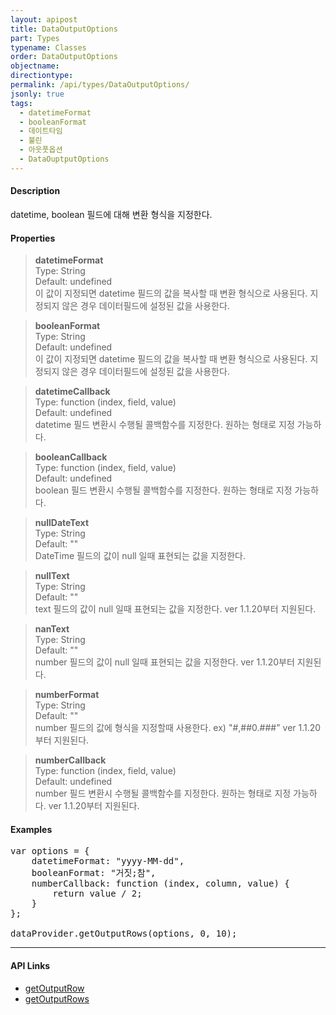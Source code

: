 ```yaml
---
layout: apipost
title: DataOutputOptions
part: Types
typename: Classes
order: DataOutputOptions
objectname: 
directiontype: 
permalink: /api/types/DataOutputOptions/
jsonly: true
tags:
  - datetimeFormat
  - booleanFormat
  - 데이트타임
  - 불린
  - 아웃풋옵션
  - DataOuptputOptions
---
```


#### Description

 datetime, boolean 필드에 대해 변환 형식을 지정한다.

#### Properties

> **datetimeFormat**  
> Type: String  
> Default: undefined  
> 이 값이 지정되면 datetime 필드의 값을 복사할 때 변환 형식으로 사용된다. 지정되지 않은 경우 데이터필드에 설정된 값을 사용한다.  

> **booleanFormat**  
> Type: String  
> Default: undefined  
> 이 값이 지정되면 datetime 필드의 값을 복사할 때 변환 형식으로 사용된다. 지정되지 않은 경우 데이터필드에 설정된 값을 사용한다.  

> **datetimeCallback**   
> Type: function (index, field, value)   
> Default: undefined   
> datetime 필드 변환시 수행될 콜백함수를 지정한다. 원하는 형태로 지정 가능하다.   

> **booleanCallback**   
> Type: function (index, field, value)   
> Default: undefined   
> boolean 필드 변환시 수행될 콜백함수를 지정한다. 원하는 형태로 지정 가능하다.   

> **nullDateText**  
> Type: String  
> Default: ""  
> DateTime 필드의 값이 null 일때 표현되는 값을 지정한다. 

> **nullText**  
> Type: String  
> Default: ""  
> text 필드의 값이 null 일때 표현되는 값을 지정한다. 
> ver 1.1.20부터 지원된다.

> **nanText**  
> Type: String  
> Default: ""  
> number 필드의 값이 null 일때 표현되는 값을 지정한다. 
> ver 1.1.20부터 지원된다.

> **numberFormat**  
> Type: String  
> Default: ""  
> number 필드의 값에 형식을 지정할때 사용한다. 
> ex) "#,##0.###" 
> ver 1.1.20부터 지원된다.

> **numberCallback**  
> Type: function (index, field, value)  
> Default: undefined  
> number 필드 변환시 수행될 콜백함수를 지정한다. 원하는 형태로 지정 가능하다. 
> ver 1.1.20부터 지원된다.

#### Examples   

<pre class="prettyprint">
var options = {
	datetimeFormat: "yyyy-MM-dd",
	booleanFormat: "거짓;참",
	numberCallback: function (index, column, value) {
	    return value / 2;
	}
};

dataProvider.getOutputRows(options, 0, 10);	
</pre>

---

#### API Links

* [getOutputRow](/api/LocalDataProvider/getOutputRow/)     
* [getOutputRows](/api/LocalDataProvider/getOutputRows/)     


